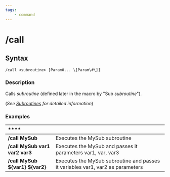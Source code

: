 ```yaml
---
tags:
    - command
---
```

# /call

## Syntax

```eqcommand
/call <subroutine> [Param0... \[Param\#\]]
```

### Description

Calls _subroutine_ (defined later in the macro by "Sub _subroutine_").

(_See_ [_Subroutines_](../../macros/subroutines.md) _for detailed information_)

### Examples

| \*\*\*\* |  |
| :--- | :--- |
| **/call MySub** | Executes the MySub subroutine |
| **/call MySub var1 var2 var3** | Executes the MySub and passes it parameters var1, var, var3 |
| **/call MySub ${var1} ${var2}** | Executes the MySub subroutine and passes it variables var1, var2 as parameters |
